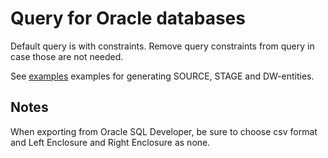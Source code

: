 # Query for Oracle databases

Default query is with constraints. Remove query constraints from query in case those are not needed.

See [examples](/entity_and_mapping_generation/) examples for generating SOURCE, STAGE and DW-entities.

## Notes
When exporting from Oracle SQL Developer, be sure to choose csv format and Left Enclosure and Right Enclosure as none.